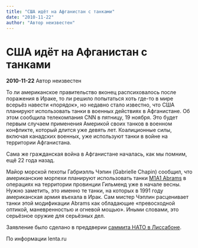 ```yaml
---
title: "США идёт на Афганистан с танками"
date: "2010-11-22"
author: "Автор неизвестен"
---
```


# США идёт на Афганистан с танками

**2010-11-22** Автор неизвестен

То ли американское правительство вконец распсиховалось после поражения в Ираке, то ли решило попытаться хоть где-то в мире всерьёз навести «порядок», но недавно стало известно, что США планируют использовать танки в военных действиях в Афганистане. Об этом сообщила телекомпания CNN в пятницу, 19 ноября. Это будет первым случаем применения Америкой своих танков в военном конфликте, который длится уже девять лет. Коалиционные силы, включая канадских военных, уже используют танки в войне на территории Афганистана.

Сама же гражданская война в Афганистане началась, как мы помним, ещё 22 года назад.

Майор морской пехоты Габриэлль Чэпин (Gabrielle Chapin) сообщил, что американские морпехи планируют использовать танки [M1A1 Abrams](http://www.fprado.com/armorsite/Abrams_Pics/M1A1-Abrams-USMC-01.jpg) в операциях на территории провинции Гильменд уже в начале весны. Нужно заметить, это именно те танки, на которых в 1991 году американская армия въехала в Ирак. Сам мистер Чэплин расценивает танки этой модификации Abrams как обладающие «превосходной оптикой, маневренностью и огневой мощью». Иными словами, это серьёзное оружие для серьёзных дел.

Заявление было сделано в преддверии [саммита НАТО в Лиссабоне](/2966.html).

По информации lenta.ru